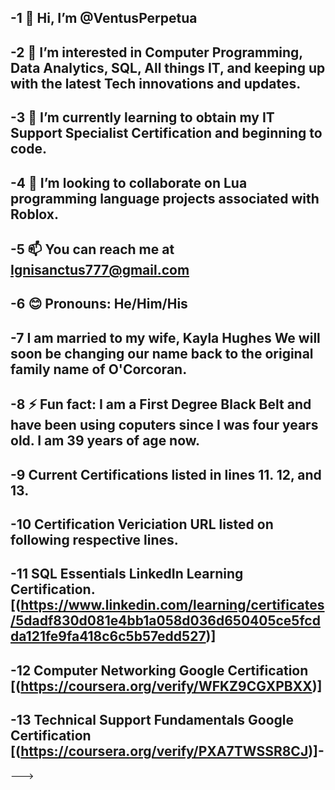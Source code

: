 -1 👋 Hi, I’m @VentusPerpetua
-
-2 👀 I’m interested in Computer Programming, Data Analytics, SQL, All things IT, and keeping up with the latest Tech innovations and updates.
-
-3 🌱 I’m currently learning to obtain my IT Support Specialist Certification and beginning to code.
-
-4 💞️ I’m looking to collaborate on Lua programming language projects associated with Roblox.
-
-5 📫 You can reach me at Ignisanctus777@gmail.com
-
-6 😊 Pronouns: He/Him/His
-
-7 I am married to my wife, Kayla Hughes
We will soon be changing our name back to the original family name of O'Corcoran.
-
-8 ⚡ Fun fact: I am a First Degree Black Belt and have been using coputers since I was four years old. I am 39 years of age now.
-
-9 Current Certifications listed in lines 11. 12, and 13.
-
-10 Certification Vericiation URL listed on following respective lines.
-
-11 SQL Essentials LinkedIn Learning Certification. [(https://www.linkedin.com/learning/certificates/5dadf830d081e4bb1a058d036d650405ce5fcdda121fe9fa418c6c5b57edd527)]
-
-12 Computer Networking Google Certification
[(https://coursera.org/verify/WFKZ9CGXPBXX)]
-
-13 Technical Support Fundamentals Google Certification
[(https://coursera.org/verify/PXA7TWSSR8CJ)]-
-
--->
